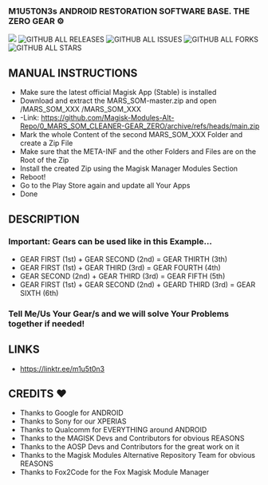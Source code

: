 ### M1U5T0N3s ANDROID RESTORATION SOFTWARE BASE. THE ZERO GEAR ⚙️
<a href="https://hits.seeyoufarm.com"><img src="https://hits.seeyoufarm.com/api/count/incr/badge.svg?url=https%3A%2F%2Fgithub.com%2FMagisk-Modules-Alt-Repo%2F0_MARS_SOM_CLEANER-GEAR_ZERO&count_bg=%2392C7FF&title_bg=%23000000&icon=github.svg&icon_color=%23FFFFFF&title=VISITORS%3A&edge_flat=true"/></a>
![GITHUB ALL RELEASES](https://img.shields.io/github/downloads/Magisk-Modules-Alt-Repo/0_MARS_SOM_CLEANER-GEAR_ZERO/total?style=flat-square&labelColor=000000)
![GITHUB ALL ISSUES](https://img.shields.io/github/issues/Magisk-Modules-Alt-Repo/0_MARS_SOM_CLEANER-GEAR_ZERO?style=flat-square&labelColor=000000)
![GITHUB ALL FORKS](https://img.shields.io/github/forks/Magisk-Modules-Alt-Repo/0_MARS_SOM_CLEANER-GEAR_ZERO?style=flat-square&labelColor=000000)
![GITHUB ALL STARS](https://img.shields.io/github/stars/Magisk-Modules-Alt-Repo/0_MARS_SOM_CLEANER-GEAR_ZERO?style=flat-square&labelColor=000000)



## MANUAL INSTRUCTIONS
- Make sure the latest official Magisk App (Stable) is installed
- Download and extract the MARS_SOM-master.zip and open /MARS_SOM_XXX /MARS_SOM_XXX 
- -Link: https://github.com/Magisk-Modules-Alt-Repo/0_MARS_SOM_CLEANER-GEAR_ZERO/archive/refs/heads/main.zip
- Mark the whole Content of the second MARS_SOM_XXX Folder and create a Zip File
- Make sure that the META-INF and the other Folders and Files are on the Root of the Zip
- Install the created Zip using the Magisk Manager Modules Section
- Reboot!
- Go to the Play Store again and update all Your Apps
- Done



## DESCRIPTION

### Important: Gears can be used like in this Example...
- GEAR FIRST  (1st) + GEAR SECOND (2nd)                     = GEAR THIRTH (3th)
- GEAR FIRST  (1st) + GEAR THIRD  (3rd)                     = GEAR FOURTH (4th)
- GEAR SECOND (2nd) + GEAR THIRD  (3rd)                     = GEAR FIFTH  (5th)
- GEAR FIRST  (1st) + GEAR SECOND (2nd) + GEARD THIRD (3rd) = GEAR SIXTH  (6th)
### Tell Me/Us Your Gear/s and we will solve Your Problems together if needed!



## LINKS
* https://linktr.ee/m1u5t0n3



## CREDITS ❤️
* Thanks to Google for ANDROID
* Thanks to Sony for our XPERIAS
* Thanks to Qualcomm for EVERYTHING around ANDROID
* Thanks to the MAGISK Devs and Contributors for obvious REASONS
* Thanks to the AOSP Devs and Contributors for the great work on it
* Thanks to the Magisk Modules Alternative Repository Team for obvious REASONS
* Thanks to Fox2Code for the Fox Magisk Module Manager
